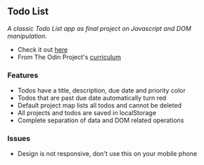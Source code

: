 ## Todo List

_A classic Todo List app as final project on Javascript and DOM manipulation._

* Check it out [here](https://github.com/pudu87/todo-list)
* From The Odin Project's [curriculum](https://www.theodinproject.com/paths/full-stack-ruby-on-rails/courses/javascript/lessons/todo-list)

### Features

* Todos have a title, description, due date and priority color
* Todos that are past due date automatically turn red
* Default project map lists all todos and cannot be deleted
* All projects and todos are saved in localStorage
* Complete separation of data and DOM related operations

### Issues

* Design is not responsive, don't use this on your mobile phone
